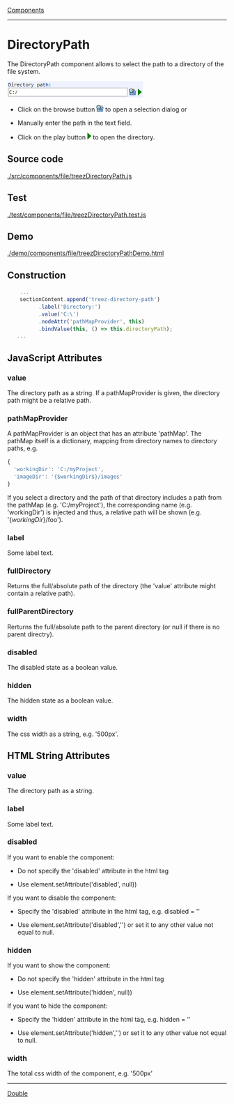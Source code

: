 [Components](../components.md)

----

# DirectoryPath
		
The DirectoryPath component allows to select the path to a directory of the file system. 
	
![](../../images/treezDirectoryPath.png)

* Click on the browse button ![](../../../icons/browse.png) to open a selection dialog or

* Manually enter the path in the text field. 

* Click on the play button ![](../../../icons/run_triangle.png) to open the directory.
		
## Source code

[./src/components/file/treezDirectoryPath.js](../../../src/components/file/treezDirectoryPath.js)

## Test

[./test/components/file/treezDirectoryPath.test.js](../../../test/components/file/treezDirectoryPath.test.js)

## Demo

[./demo/components/file/treezDirectoryPathDemo.html](../../../demo/components/file/treezDirectoryPathDemo.html)

## Construction

```javascript
    ...
    sectionContent.append('treez-directory-path')
		  .label('Directory:')		
		  .value('C:\')
		  .nodeAttr('pathMapProvider', this)
		  .bindValue(this, () => this.directoryPath);	
   ...
```

## JavaScript Attributes

### value

The directory path as a string. If a pathMapProvider is given, the directory path might be a relative path.  

### pathMapProvider

A pathMapProvider is an object that has an attribute 'pathMap'. The pathMap itself is a dictionary, mapping
from directory names to directory paths, e.g.

```javascript
{
  'workingDir': 'C:/myProject',
  'imageDir': '{$workingDir$}/images'
}
```

If you select a directory and the path of that directory includes a path from the pathMap (e.g. 'C:/myProject'), the corresponding name (e.g. 'workingDir') is injected and thus, a relative path will be shown (e.g. '{$workingDir$}/foo').  

### label

Some label text. 

### fullDirectory

Returns the full/absolute path of the directory (the 'value' attribute might contain a relative path).

### fullParentDirectory

Rerturns the full/absolute path to the parent directory (or null if there is no parent directry). 

### disabled

The disabled state as a boolean value. 

### hidden

The hidden state as a boolean value.

### width

The css width as a string, e.g. '500px'.


## HTML String Attributes

### value

The directory path as a string. 

### label

Some label text.

### disabled

If you want to enable the component:

* Do not specify the 'disabled' attribute in the html tag

* Use element.setAttribute('disabled', null)) 

If you want to disable the component:

* Specify the 'disabled' attribute in the html tag, e.g. disabled = ''

* Use element.setAttribute('disabled','') or set it to any other value not equal to null. 

### hidden

If you want to show the component:

* Do not specify the 'hidden' attribute in the html tag

* Use element.setAttribute('hidden', null)) 

If you want to hide the component:

* Specify the 'hidden' attribute in the html tag, e.g. hidden = ''

* Use element.setAttribute('hidden','') or set it to any other value not equal to null. 

### width

The total css width of the component, e.g. '500px'



----

[Double](../number/double.md)
